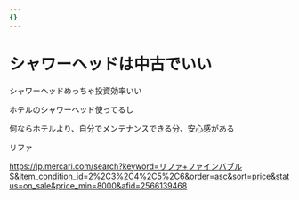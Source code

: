 ```yaml
---
{}
---
```

# シャワーヘッドは中古でいい

シャワーヘッドめっちゃ投資効率いい

ホテルのシャワーヘッド使ってるし

何ならホテルより、自分でメンテナンスできる分、安心感がある

リファ

https://jp.mercari.com/search?keyword=リファ+ファインバブルS&item_condition_id=2%2C3%2C4%2C5%2C6&order=asc&sort=price&status=on_sale&price_min=8000&afid=2566139468